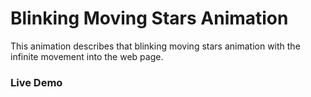 # Blinking Moving Stars Animation
This animation describes that blinking moving stars animation with the infinite movement into the web page.

### Live Demo
